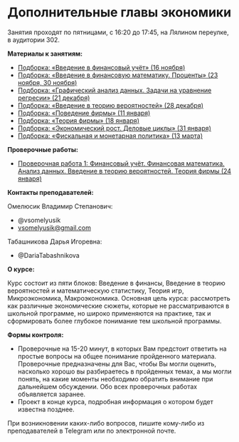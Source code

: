 # Дополнительные главы экономики

Занятия проходят по пятницами, с 16:20 до 17:45, на Лялином переулке, в аудитории 302.

__Материалы к занятиям:__
- [Подборка: «Введение в финансовый учёт» (16 ноября)](https://github.com/V-Marco/add_chapt_econ/blob/master/fin1.pdf)
- [Подборка: «Введение в финансовую математику. Проценты» (23 ноября, 30 ноября)](https://github.com/V-Marco/add_chapt_econ/blob/master/problem_set_interest.pdf)
- [Подборка: «Графический анализ данных. Задачи на уравнение регресии» (21 декабря)](https://github.com/V-Marco/add_chapt_econ/blob/master/stat_1/problem_set_regr2.pdf)
- [Подборка: «Введение в теорию вероятностей» (28 декабря)](https://github.com/V-Marco/add_chapt_econ/blob/master/prob_1/problem_set_prob1.pdf)
- [Подборка: «Поведение фирмы» (11 января)](https://github.com/V-Marco/add_chapt_econ/blob/master/problem_set_firms.pdf)
- [Подборка: «Теория фирмы» (18 января)](https://github.com/V-Marco/add_chapt_econ/blob/master/problem_set_firms_2.pdf)
- [Подборка: «Экономический рост. Деловые циклы» (31 января)](https://github.com/V-Marco/add_chapt_econ/blob/master/Macro_1.pdf)
- [Подборка: «Фискальная и монетарная политика» (13 марта)](https://github.com/V-Marco/add_chapt_econ/blob/master/Problem_set_fiscal_monetary.pdf)

__Проверочные работы:__
- [Проверочная работа 1: Финансовый учёт. Финансовая математика. Анализ данных. Введение в теорию вероятностей. Теория фирмы (24 января)](https://github.com/V-Marco/add_chapt_econ/blob/master/Test_24_Jan_ac.pdf)

__Контакты преподавателей:__

Омелюсик Владимир Степанович:

- @vsomelyusik
- vsomelyusik@gmail.com

Табашникова Дарья Игоревна:

- @DariaTabashnikova

__О курсе:__

Курс состоит из пяти блоков: Введение в финансы, Введение в теорию вероятностей и математическую статистику, Теория игр, Микроэкономика, Макроэкономика. Основная цель курса: рассмотреть как различные экономические сюжеты, которые не рассматриваются в школьной программе, но широко применяются на практике, так и сформировать более глубокое понимание тем школьной программы.

__Формы контроля:__

- Проверочные на 15-20 минут, в которых Вам предстоит ответить на простые вопросы на общее понимание пройденного материала. Проверочные предназначены для Вас, чтобы Вы могли оценить, насколько хорошо вы разбираетесь в пройденных темах, а мы могли понять, на какие моменты необходимо обратить внимание при дальнейшем обсуждении. Обо всех проверочных работах объявляется заранее.
- Проект в конце курса, подробная информация о котором будет известна позднее.

При возникновении каких-либо вопросов, пишите кому-либо из преподавателей в Telegram или по электронной почте.
